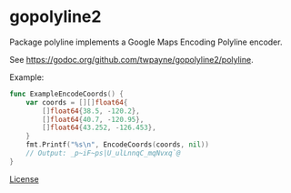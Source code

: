 # gopolyline2

Package polyline implements a Google Maps Encoding Polyline encoder.

See https://godoc.org/github.com/twpayne/gopolyline2/polyline.

Example:

```go
func ExampleEncodeCoords() {
	var coords = [][]float64{
		[]float64{38.5, -120.2},
		[]float64{40.7, -120.95},
		[]float64{43.252, -126.453},
	}
	fmt.Printf("%s\n", EncodeCoords(coords, nil))
	// Output: _p~iF~ps|U_ulLnnqC_mqNvxq`@
}
```

[License](LICENSE)
